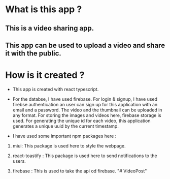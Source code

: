 # What is this app ?

## This is a video sharing app.
## This app can be used to upload a video and share it with the public.

# How is it created ?

- This app is created with react typescript.

- For the databse, I have used firebase. For login & signup, I have used firebse authentication an user can sign up for this application with an email and a password. The video and the thumbnail can be uploaded in any format. For storing the images and videos here, firebase storage is used. For generating the unique id for each video, this application generates a unique uuid by the current timestamp.

- I have used some important npm packages here :

1. miui: This package is used here to style the webpage.

2. react-toastify : This package is used here to send notifications to the users.

3. firebase : This is used to take the api od firebase.
"# VideoPost" 
